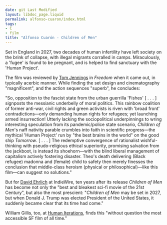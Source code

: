 ```yaml
---
date: git Last Modified
layout: libdoc_page.liquid
permalink: alfonso-cuaron/index.html
tags:
- C
- film
title: "Alfonso Cuarón - Children of Men"
---
```


Set in England in 2027, two decades of human infertility  have left society on the brink of collapse, with illegal migrants corralled in  camps. Miraculously, a 'fugee' is found to be pregnant, and is helped to find  sanctuary with the 'Human Project'.

The film was reviewed by <a href="http://web.archive.org/web/20140428042715/http:/www.tomjennings.pwp.blueyonder.co.uk/SlouchingBexhillem.html"> Tom Jennings</a> in <em>Freedom</em> when it came out, in typically acerbic  manner. While finding the set design and cinematography "magnificent", and the  action sequences "superb", he concludes:

"So, opposition to the fascist state from the urban  guerrilla 'Fishes' [ . . . ] signposts the messianic underbelly of moral  politics. This rainbow coalition of former anti-war, civil rights and green  activists is riven with 'broad front' contradictions—only demanding human rights  for refugees; yet launching armed insurrection! Utterly lacking the  sociopolitical underpinnings to wring interesting speculation from its  pandemic/police state scenario, <em>Children of Men</em>'s naff nativity parable  crumbles into faith in scientific progress—the mythical 'Human Project' run by  "the best brains in the world" on the good ship <em>Tomorrow</em>. [ . . . ] The  redemptive convergence of rationalist wishful-thinking with pseudo-religious  ethical superiority, promising salvation from the jackboot, is instead its  shoehorn—with the blind liberal management of capitalism actively fostering  disaster. Theo's death delivering (Black refugee) madonna and (female) child to  safety then merely finesses the conclusion that middle-class heroism (physical  or philosophical)—like this film—can suggest no solutions."

But for <a href="http://www.indiewire.com/2016/11/children-of-men-10-years-clare-hope-ashitey-interview-president-trump-1201746204/"> David Ehrlich</a> at IndieWire, ten years after its release <em>Children of Men</em>  has become not only the "best and bleakest sci-fi movie of the 21st Century",  but also the most prescient: "<em>Children of Men</em> may be set in 2027, but  when Donald J. Trump was elected President of the United States, it suddenly  became clear that its time had come."

William Gillis, too, at <a href="http://humaniterations.net/2009/12/31/top-10-sf-films-of-the-decade/">Human Iterations</a>, finds this "without question the most accessible SF film of all time."